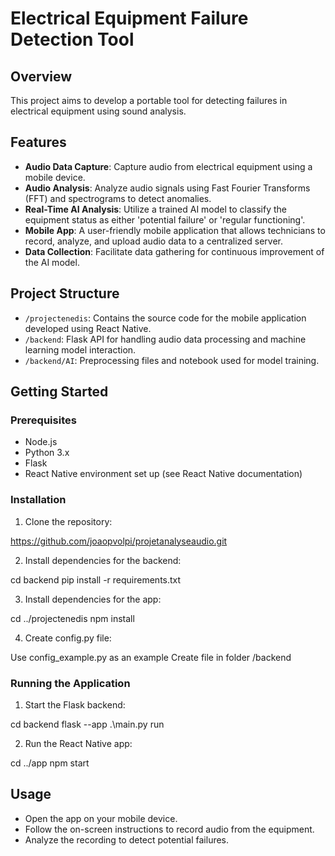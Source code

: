 # Electrical Equipment Failure Detection Tool

## Overview

This project aims to develop a portable tool for detecting failures in electrical equipment using sound analysis.

## Features

- **Audio Data Capture**: Capture audio from electrical equipment using a mobile device.
- **Audio Analysis**: Analyze audio signals using Fast Fourier Transforms (FFT) and spectrograms to detect anomalies.
- **Real-Time AI Analysis**: Utilize a trained AI model to classify the equipment status as either 'potential failure' or 'regular functioning'.
- **Mobile App**: A user-friendly mobile application that allows technicians to record, analyze, and upload audio data to a centralized server.
- **Data Collection**: Facilitate data gathering for continuous improvement of the AI model.

## Project Structure

- `/projectenedis`: Contains the source code for the mobile application developed using React Native.
- `/backend`: Flask API for handling audio data processing and machine learning model interaction.
- `/backend/AI`: Preprocessing files and notebook used for model training.

## Getting Started

### Prerequisites

- Node.js
- Python 3.x
- Flask
- React Native environment set up (see React Native documentation)

### Installation

1. Clone the repository:

https://github.com/joaopvolpi/projetanalyseaudio.git

2. Install dependencies for the backend:

cd backend
pip install -r requirements.txt

3. Install dependencies for the app:

cd ../projectenedis
npm install

4. Create config.py file:

Use config_example.py as an example
Create file in folder /backend

### Running the Application

1. Start the Flask backend:

cd backend
flask --app .\main.py run

2. Run the React Native app:

cd ../app
npm start

## Usage

- Open the app on your mobile device.
- Follow the on-screen instructions to record audio from the equipment.
- Analyze the recording to detect potential failures.

